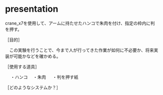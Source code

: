 # presentation
crane_x7を使用して、アームに持たせたハンコで朱肉を付け、指定の枠内に判を押す。

［目的］

　この実験を行うことで、今まで人が行ってきた作業が如何に不必要か、将来実装が可能かなどを確かめる。
 
 
 
 ［使用する道具］
 
 　  ・ハンコ
   　・朱肉
  　 ・判を押す紙
 
 
 
  ［どのようなシステムか？］
